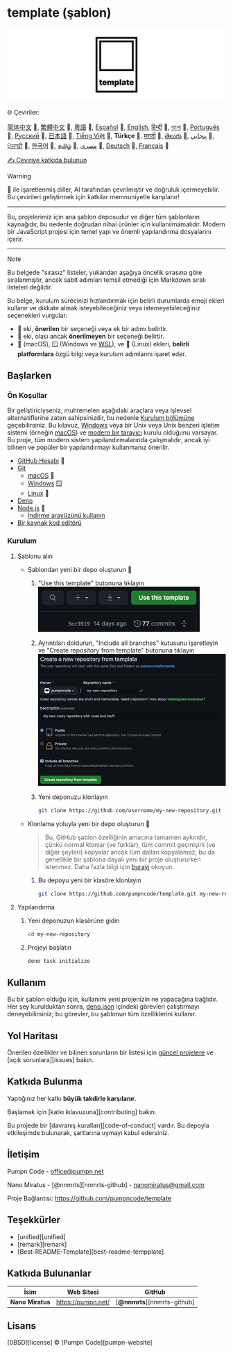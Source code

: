 # template (şablon)

[![pumpncode/template logosu][logo-wide]][self]

🌐 Çeviriler:

[简体中文][readme-zh-cn] 🤖,
[繁體中文][readme-zh-tw] 🤖,
[粵語][readme-zh-hk] 🤖,
[Español][readme-es] 🤖,
[English][readme-en],
[हिन्दी][readme-hi] 🤖,
[বাংলা][readme-bn] 🤖,
[Português][readme-pt] 🤖,
[Русский][readme-ru] 🤖,
[日本語][readme-ja] 🤖,
[Tiếng Việt][readme-vi] 🤖,
**Türkçe** 🤖,
[मराठी][readme-mr] 🤖,
[తెలుగు][readme-te] 🤖,
[پنجابی][readme-pa-Arab] 🤖,
[ਪੰਜਾਬੀ][readme-pa] 🤖,
[한국어][readme-ko] 🤖,
[தமிழ்][readme-ta] 🤖,
[مصرى][readme-arz] 🤖,
[Deutsch][readme-de] 🤖,
[Français][readme-fr] 🤖

[✍️ Çeviriye katkıda bulunun][contribute-translation]

> [!WARNING]
> 🤖 ile işaretlenmiş diller, AI tarafından çevrilmiştir ve doğruluk içermeyebilir. Bu çevirileri geliştirmek için katkılar memnuniyetle karşılanır!

---

Bu, projelerimiz için ana şablon deposudur ve diğer tüm şablonların kaynağıdır, bu nedenle doğrudan nihai ürünler için kullanılmamalıdır. Modern bir JavaScript projesi için temel yapı ve önemli yapılandırma dosyalarını içerir.

---

> [!NOTE]
> Bu belgede "sırasız" listeler, yukarıdan aşağıya öncelik sırasına göre sıralanmıştır, ancak sabit adımları temsil etmediği için Markdown sıralı listeleri değildir.
>
> Bu belge, kurulum sürecinizi hızlandırmak için belirli durumlarda emoji ekleri kullanır ve dikkate almak isteyebileceğiniz veya istemeyebileceğiniz seçenekleri vurgular:
>
> - 💎 eki, **önerilen** bir seçeneği veya ek bir adımı belirtir.
> - 🤡 eki, olası ancak **önerilmeyen** bir seçeneği belirtir.
> - 🍎 (macOS), 🪟 (Windows ve [WSL][wsl]), ve 🐧 (Linux) ekleri, **belirli platformlara** özgü bilgi veya kurulum adımlarını işaret eder.

## Başlarken

### Ön Koşullar

Bir geliştiriciyseniz, muhtemelen aşağıdaki araçlara veya işlevsel alternatiflerine zaten sahipsinizdir, bu nedenle [Kurulum bölümüne][installation] geçebilirsiniz. Bu kılavuz, [Windows][windows] veya bir Unix veya Unix benzeri işletim sistemi (örneğin [macOS][mac-os]) ve [modern bir tarayıcı][browsehappy] kurulu olduğunu varsayar. Bu proje, tüm modern sistem yapılandırmalarında çalışmalıdır, ancak iyi bilinen ve popüler bir yapılandırmayı kullanmanız önerilir.

- [GitHub Hesabı][github-join] 💎
- [Git][git]
	- [macOS][git-macos] 🍎
	- [Windows][git-windows] 🪟
	- [Linux][git-linux] 🐧
- [Deno][deno]
- [Node.js][node-js] 💎
	- [İndirme arayüzünü kullanın][node-js-download]
- [Bir kaynak kod editörü][source-code-editors]

### Kurulum

1. Şablonu alın
	- Şablondan yeni bir depo oluşturun 💎
		1. "Use this template" butonuna tıklayın
			![Use this template butonunun ekran görüntüsü][screenshot-use-template]
		2. Ayrıntıları doldurun, "Include all branches" kutusunu işaretleyin ve "Create repository from template" butonuna tıklayın
			![Şablondan yeni bir depo oluşturma ekranının ekran görüntüsü][screenshot-create-from-template]
		3. Yeni deponuzu klonlayın

			```sh
			git clone https://github.com/username/my-new-repository.git
			```

	- Klonlama yoluyla yeni bir depo oluşturun 🤡
		> Bu, GitHub şablon özelliğinin amacına tamamen aykırıdır, çünkü normal klonlar (ve forklar), tüm commit geçmişini (ve diğer şeyleri) kopyalar ancak tüm dalları kopyalamaz, bu da genellikle bir şablona dayalı yeni bir proje oluştururken istenmez. Daha fazla bilgi için [burayı][github-docs-template] okuyun.
		1. Bu depoyu yeni bir klasöre klonlayın

			```sh
			git clone https://github.com/pumpncode/template.git my-new-repository
			```

2. Yapılandırma
	1. Yeni deponuzun klasörüne gidin

		```sh
		cd my-new-repository
		```

	2. Projeyi başlatın

		```sh
		deno task initialize
		```

## Kullanım

Bu bir şablon olduğu için, kullanımı yeni projenizin ne yapacağına bağlıdır. Her şey kurulduktan sonra, [deno.json][deno-json] içindeki görevleri çalıştırmayı deneyebilirsiniz; bu görevler, bu şablonun tüm özelliklerini kullanır.

## Yol Haritası

Önerilen özellikler ve bilinen sorunların bir listesi için [güncel projelere][projects] ve [açık sorunlara][issues] bakın.

## Katkıda Bulunma

Yaptığınız her katkı **büyük takdirle karşılanır**.

Başlamak için [katkı kılavuzuna][contributing] bakın.

Bu projede bir [davranış kuralları][code-of-conduct] vardır. Bu depoyla etkileşimde bulunarak, şartlarına uymayı kabul edersiniz.

## İletişim

Pumpn Code - <office@pumpn.net>

Nano Miratus - [@nnmrts][nnmrts-github] - <nanomiratus@gmail.com>

Proje Bağlantısı: <https://github.com/pumpncode/template>

## Teşekkürler

- [unified][unified]
- [remark][remark]
- [Best-README-Template][best-readme-tempplate]

## Katkıda Bulunanlar

| İsim | Web Sitesi | GitHub |
| -- | -- | -- |
| **Nano Miratus** | <https://pumpn.net/> | [**@nnmrts**][nnmrts-github] |

## Lisans

[0BSD][license] © [Pumpn Code][pumpn-website]

[logo-wide]: /media/images/logo/wide.svg
[self]: https://github.com/pumpncode/template
[readme-zh-cn]: /docs/zh-CN/readme.md
[readme-zh-tw]: /docs/zh-TW/readme.md
[readme-zh-hk]: /docs/zh-HK/readme.md
[readme-es]: /docs/es/readme.md
[readme-en]: /readme.md
[readme-hi]: /docs/hi/readme.md
[readme-bn]: /docs/bn/readme.md
[readme-pt]: /docs/pt/readme.md
[readme-ru]: /docs/ru/readme.md
[readme-ja]: /docs/ja/readme.md
[readme-vi]: /docs/vi/readme.md
[readme-mr]: /docs/mr/readme.md
[readme-te]: /docs/te/readme.md
[readme-pa-Arab]: /docs/pa-Arab/readme.md
[readme-pa]: /docs/pa/readme.md
[readme-ko]: /docs/ko/readme.md
[readme-ta]: /docs/ta/readme.md
[readme-arz]: /docs/arz/readme.md
[readme-de]: /docs/de/readme.md
[readme-fr]: /docs/fr/readme.md
[contribute-translation]: https://github.com/pumpncode/.github/blob/main/contributing.md#translations
[wsl]: https://docs.microsoft.com/en-us/windows/wsl/about
[installation]: #kurulum
[windows]: https://www.microsoft.com/windows
[mac-os]: https://www.apple.com/macos
[browsehappy]: https://browsehappy.com
[github-join]: https://github.com/join
[git]: https://git-scm.com
[git-macos]: https://git-scm.com/download/mac
[git-windows]: https://git-scm.com/download/win
[git-linux]: https://git-scm.com/download/linux
[deno]: https://deno.com
[node-js]: https://nodejs.org
[node-js-download]: https://nodejs.org/en/download
[source-code-editors]: https://en.wikipedia.org/wiki/Source-code_editor#Notable_examples
[screenshot-use-template]: /media/images/screenshots/use-template.png
[screenshot-create-from-template]: /media/images/screenshots/create-from-template.png
[github-docs-template]: https://docs.github.com/en/free-pro-team@latest/github/creating-cloning-and-archiving-repositories/creating-a-repository-from-a-template#about-repository-templates
[deno-json]: /deno.json
[projects]: https

